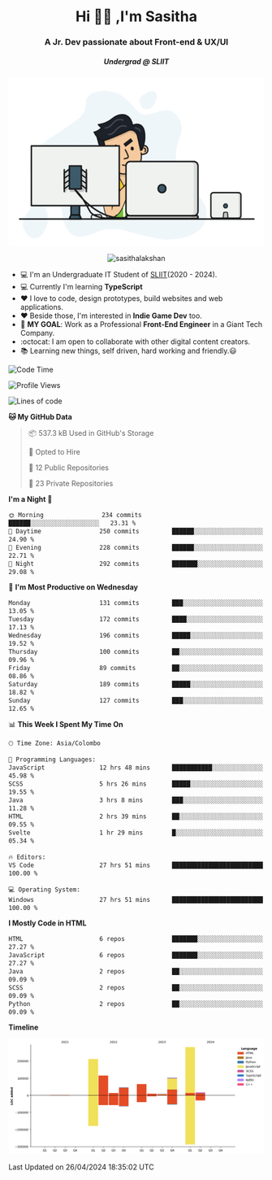 
<h1 align="center">Hi 🙋‍♂️ ,I'm Sasitha</h1>
<h3 align="center">A Jr. Dev passionate about Front-end & UX/UI</h3>

<i><h5 align="center">Undergrad @ SLIIT</h5></i>

<p align="center">
  <img width="540" height="330" src="https://github.com/SasithaLakshan/SasithaLakshan/blob/main/dev.gif">
</p>
<p align="center"> <img src="https://komarev.com/ghpvc/?username=sasithalakshan&label=Profile%20views&color=0e75b6&style=flat" alt="sasithalakshan" /> </p>

- :computer: I'm an Undergraduate IT Student of [SLIIT](https://www.sliit.lk)(2020 - 2024).
- :computer: Currently I'm learning <b>TypeScript</b>
- :heart: I love to code, design prototypes, build websites and web applications.
- :heart: Beside those, I'm interested in **Indie Game Dev** too.
- :electric_plug: **MY GOAL**: Work as a Professional **Front-End Engineer** in a Giant Tech Company.
- :octocat: I am open to collaborate with other digital content creators.
- :books: Learning new things, self driven, hard working and friendly.:smiley:
  
<!-- <h3 align="left">Tech Stack I'm Using</h3> -->

<!--START_SECTION:waka-->
![Code Time](http://img.shields.io/badge/Code%20Time-624%20hrs%2025%20mins-blue)

![Profile Views](http://img.shields.io/badge/Profile%20Views-0-blue)

![Lines of code](https://img.shields.io/badge/From%20Hello%20World%20I%27ve%20Written-864.8%20thousand%20lines%20of%20code-blue)

**🐱 My GitHub Data** 

> 📦 537.3 kB Used in GitHub's Storage 
 > 
> 💼 Opted to Hire
 > 
> 📜 12 Public Repositories 
 > 
> 🔑 23 Private Repositories 
 > 
**I'm a Night 🦉** 

```text
🌞 Morning                234 commits         ██████░░░░░░░░░░░░░░░░░░░   23.31 % 
🌆 Daytime                250 commits         ██████░░░░░░░░░░░░░░░░░░░   24.90 % 
🌃 Evening                228 commits         ██████░░░░░░░░░░░░░░░░░░░   22.71 % 
🌙 Night                  292 commits         ███████░░░░░░░░░░░░░░░░░░   29.08 % 
```
📅 **I'm Most Productive on Wednesday** 

```text
Monday                   131 commits         ███░░░░░░░░░░░░░░░░░░░░░░   13.05 % 
Tuesday                  172 commits         ████░░░░░░░░░░░░░░░░░░░░░   17.13 % 
Wednesday                196 commits         █████░░░░░░░░░░░░░░░░░░░░   19.52 % 
Thursday                 100 commits         ██░░░░░░░░░░░░░░░░░░░░░░░   09.96 % 
Friday                   89 commits          ██░░░░░░░░░░░░░░░░░░░░░░░   08.86 % 
Saturday                 189 commits         █████░░░░░░░░░░░░░░░░░░░░   18.82 % 
Sunday                   127 commits         ███░░░░░░░░░░░░░░░░░░░░░░   12.65 % 
```


📊 **This Week I Spent My Time On** 

```text
🕑︎ Time Zone: Asia/Colombo

💬 Programming Languages: 
JavaScript               12 hrs 48 mins      ███████████░░░░░░░░░░░░░░   45.98 % 
SCSS                     5 hrs 26 mins       █████░░░░░░░░░░░░░░░░░░░░   19.55 % 
Java                     3 hrs 8 mins        ███░░░░░░░░░░░░░░░░░░░░░░   11.28 % 
HTML                     2 hrs 39 mins       ██░░░░░░░░░░░░░░░░░░░░░░░   09.55 % 
Svelte                   1 hr 29 mins        █░░░░░░░░░░░░░░░░░░░░░░░░   05.34 % 

🔥 Editors: 
VS Code                  27 hrs 51 mins      █████████████████████████   100.00 % 

💻 Operating System: 
Windows                  27 hrs 51 mins      █████████████████████████   100.00 % 
```

**I Mostly Code in HTML** 

```text
HTML                     6 repos             ███████░░░░░░░░░░░░░░░░░░   27.27 % 
JavaScript               6 repos             ███████░░░░░░░░░░░░░░░░░░   27.27 % 
Java                     2 repos             ██░░░░░░░░░░░░░░░░░░░░░░░   09.09 % 
SCSS                     2 repos             ██░░░░░░░░░░░░░░░░░░░░░░░   09.09 % 
Python                   2 repos             ██░░░░░░░░░░░░░░░░░░░░░░░   09.09 % 
```



**Timeline**

![Lines of Code chart](https://raw.githubusercontent.com/SasithaLakshan/SasithaLakshan/main/assets/bar_graph.png)


 Last Updated on 26/04/2024 18:35:02 UTC
<!--END_SECTION:waka-->

